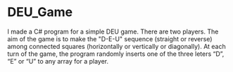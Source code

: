 # DEU_Game
I made a C# program for a simple DEU game. There are two players. The aim of the game is to make the "D-E-U" sequence (straight or reverse) among connected squares (horizontally or vertically or diagonally). At each turn of the game, the program randomly inserts one of the three leters “D”, “E” or “U” to any array for a player.
